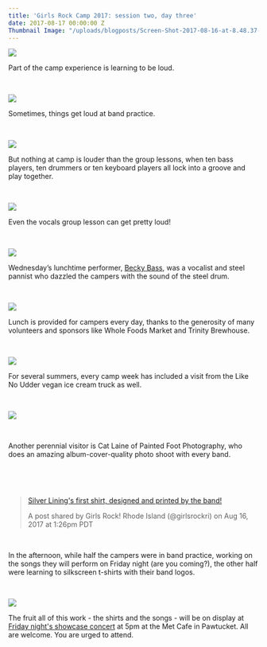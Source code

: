 ```yaml
---
title: 'Girls Rock Camp 2017: session two, day three'
date: 2017-08-17 00:00:00 Z
Thumbnail Image: "/uploads/blogposts/Screen-Shot-2017-08-16-at-8.48.37-PM.png"
---
```


[![](/uploads/blogposts/02-03-01.jpg)](http://girlsrockri.org/wp-content/uploads/2017/08/02-03-01.jpg)

Part of the camp experience is learning to be loud.

 

[![](/uploads/blogposts/02-03-02.jpg)](http://girlsrockri.org/wp-content/uploads/2017/08/02-03-02.jpg)

Sometimes, things get loud at band practice.

 

[![](/uploads/blogposts/02-03-03.jpg)](http://girlsrockri.org/wp-content/uploads/2017/08/02-03-03.jpg)

But nothing at camp is louder than the group lessons, when ten bass players, ten drummers or ten keyboard players all lock into a groove and play together.

 

[![](/uploads/blogposts/02-03-04.jpg)](http://girlsrockri.org/wp-content/uploads/2017/08/02-03-04.jpg)

Even the vocals group lesson can get pretty loud!

 

[![](/uploads/blogposts/02-03-05.jpg)](http://girlsrockri.org/wp-content/uploads/2017/08/02-03-05.jpg)

Wednesday’s lunchtime performer, [Becky Bass](https://www.beckybass.com/), was a vocalist and steel pannist who dazzled the campers with the sound of the steel drum.

 

[![](/uploads/blogposts/02-03-06.jpg)](http://girlsrockri.org/wp-content/uploads/2017/08/02-03-06.jpg)

Lunch is provided for campers every day, thanks to the generosity of many volunteers and sponsors like Whole Foods Market and Trinity Brewhouse.

 

[![](/uploads/blogposts/udder.jpg)](http://girlsrockri.org/wp-content/uploads/2017/08/udder.jpg)

For several summers, every camp week has included a visit from the Like No Udder vegan ice cream truck as well.

 

[![](/uploads/blogposts/02-03-08.jpg)](http://girlsrockri.org/wp-content/uploads/2017/08/02-03-08.jpg)

 

Another perennial visitor is Cat Laine of Painted Foot Photography, who does an amazing album-cover-quality photo shoot with every band.

 

 

> [Silver Lining's first shirt, designed and printed by the band!](https://www.instagram.com/p/BX3jaiAhduR/)
> 
> A post shared by Girls Rock! Rhode Island (@girlsrockri) on Aug 16, 2017 at 1:26pm PDT

 

In the afternoon, while half the campers were in band practice, working on the songs they will perform on Friday night (are you coming?), the other half were learning to silkscreen t-shirts with their band logos.

 

[![](/uploads/blogposts/02-03-10.jpg)](http://girlsrockri.org/wp-content/uploads/2017/08/02-03-10.jpg)

The fruit all of this work - the shirts and the songs - will be on display at [Friday night's showcase concert](https://www.facebook.com/events/139898076603209/) at 5pm at the Met Cafe in Pawtucket. All are welcome. You are urged to attend.
